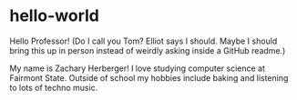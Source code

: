 # hello-world

Hello Professor! (Do I call you Tom? Elliot says I should. Maybe I should bring this up in person instead of weirdly asking inside a GitHub readme.)

My name is Zachary Herberger! I love studying computer science at Fairmont State. Outside of school my hobbies include baking and listening to lots of techno music.
